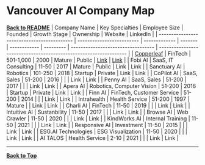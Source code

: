 # Vancouver AI Company Map

**[Back to README](README.md)**
| Company Name | Key Specialties | Employee Size | Founded | Growth Stage | Ownership | Website | LinkedIn |
| ------------------------------------------- | ------------------------- | ------------- | ------- | ------------ | --------- | ---------------------------------- | ----------------------------------------------------------------- |
| [Copperleaf](company-profile/Copperleaf.md) | FinTech | 501-1,000 | 2000 | Mature | Public | [Link](https://www.copperleaf.com) | [Link](https://www.linkedin.com/company/copperleaf-technologies/) |
| Fobi AI | SaaS, IT Consulting | 11-50 | 2017 | Mature | Public | Link | Link |
| Sanctuary AI | Robotics | 101-250 | 2018 | Startup | Private | Link | Link |
| CoPilot AI | SaaS, Sales | 51-200 | 2016 | | | Link | Link |
| Penny AI | SaaS, Sales | 51-200 | 2017 | | | Link | Link |
| Apera AI | Robotics, Computer Vision | 51-200 | 2016 | Startup | Private | Link | Link |
| Finn AI | FinTech, Customer Service | 51-200 | 2014 | | | Link | Link |
| Intrahealth | Health Service | 51-200 | 1997 | Mature | | Link | Link |
| Charli AI | FinTech | 11-50 | 2019 | | | Link | Link |
| Intuitive AI | Sustanbility | 11-50 | 2017 | | | Link | Link |
| Browse AI | Web Crawler | 11-50 | 2020 | | | Link | Link |
| KindWorks.AI | Internal Training | 11-50 | 2021 | | | Link | Link |
| Responsive AI | Investment | 11-50 | 2015 | | | Link | Link |
| ESG.AI Technologies | ESG Visualization | 11-50 | 2020 | | | Link | Link |
| AI TALOS | Health Service | 2-10 | 2021 | | | Link | Link |

---

**[Back to Top](#vancouver-ai-company-map)**
